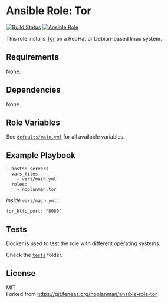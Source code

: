 # Ansible Role: Tor

[![Build Status][travis-build-status]][travis-tests] [![Ansible Role][ansible-role-shield]][ansible-role]

This role installs [Tor] on a RedHat or Debian-based linux system.

## Requirements

None.

## Dependencies

None.

## Role Variables

See [`defaults/main.yml`][defaults] for all available variables.

## Example Playbook

    - hosts: servers
      vars_files:
        - vars/main.yml
      roles:
        - noplanman.tor

*Inside `vars/main.yml`*:

    tor_http_port: "8080"

## Tests

Docker is used to test the role with different operating systems.

Check the [`tests`] folder.

## License

MIT   
Forked from https://git.feneas.org/noplanman/ansible-role-tor

[travis-build-status]: https://api.travis-ci.org/haghighi-ahmad/ansible-role-tor.svg?branch=master&style=flat-square "Travis-CI Build Status"
[travis-tests]: https://travis-ci.org/haghighi-ahmad/ansible-role-tor "Travis-CI Tests"
[ansible-role-shield]: https://img.shields.io/ansible/role/42361.svg?style=flat-square "Tor on Ansible Galaxy"
[ansible-role]: https://galaxy.ansible.com/haghighi_ahmad/tor "Tor on Ansible Galaxy"
[Tor]: https://www.torproject.org/ "Tor Project"
[defaults]: https://github.com/haghighi-ahmad/ansible-role-tor/blob/master/defaults/main.yml "Default variables"
[`tests`]: https://github.com/haghighi-ahmad/ansible-role-tor/tree/master/tests "Tests"
